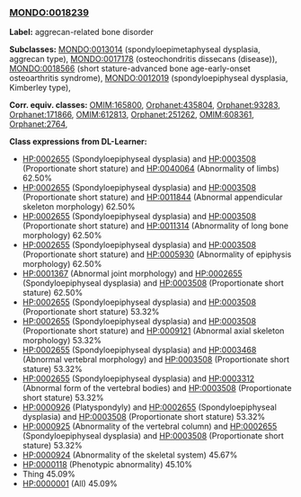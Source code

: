 
### [MONDO:0018239](http://purl.obolibrary.org/obo/MONDO_0018239)
**Label:** aggrecan-related bone disorder

**Subclasses:** [MONDO:0013014](http://purl.obolibrary.org/obo/MONDO_0013014) (spondyloepimetaphyseal dysplasia, aggrecan type), [MONDO:0017178](http://purl.obolibrary.org/obo/MONDO_0017178) (osteochondritis dissecans (disease)), [MONDO:0018566](http://purl.obolibrary.org/obo/MONDO_0018566) (short stature-advanced bone age-early-onset osteoarthritis syndrome), [MONDO:0012019](http://purl.obolibrary.org/obo/MONDO_0012019) (spondyloepiphyseal dysplasia, Kimberley type), 

**Corr. equiv. classes:** [OMIM:165800](http://purl.obolibrary.org/obo/OMIM_165800), [Orphanet:435804](http://www.orpha.net/ORDO/Orphanet_435804), [Orphanet:93283](http://www.orpha.net/ORDO/Orphanet_93283), [Orphanet:171866](http://www.orpha.net/ORDO/Orphanet_171866), [OMIM:612813](http://purl.obolibrary.org/obo/OMIM_612813), [Orphanet:251262](http://www.orpha.net/ORDO/Orphanet_251262), [OMIM:608361](http://purl.obolibrary.org/obo/OMIM_608361), [Orphanet:2764](http://www.orpha.net/ORDO/Orphanet_2764), 

**Class expressions from DL-Learner:**

- [HP:0002655](http://purl.obolibrary.org/obo/HP_0002655) (Spondyloepiphyseal dysplasia) and [HP:0003508](http://purl.obolibrary.org/obo/HP_0003508) (Proportionate short stature) and [HP:0040064](http://purl.obolibrary.org/obo/HP_0040064) (Abnormality of limbs) 62.50%
- [HP:0002655](http://purl.obolibrary.org/obo/HP_0002655) (Spondyloepiphyseal dysplasia) and [HP:0003508](http://purl.obolibrary.org/obo/HP_0003508) (Proportionate short stature) and [HP:0011844](http://purl.obolibrary.org/obo/HP_0011844) (Abnormal appendicular skeleton morphology) 62.50%
- [HP:0002655](http://purl.obolibrary.org/obo/HP_0002655) (Spondyloepiphyseal dysplasia) and [HP:0003508](http://purl.obolibrary.org/obo/HP_0003508) (Proportionate short stature) and [HP:0011314](http://purl.obolibrary.org/obo/HP_0011314) (Abnormality of long bone morphology) 62.50%
- [HP:0002655](http://purl.obolibrary.org/obo/HP_0002655) (Spondyloepiphyseal dysplasia) and [HP:0003508](http://purl.obolibrary.org/obo/HP_0003508) (Proportionate short stature) and [HP:0005930](http://purl.obolibrary.org/obo/HP_0005930) (Abnormality of epiphysis morphology) 62.50%
- [HP:0001367](http://purl.obolibrary.org/obo/HP_0001367) (Abnormal joint morphology) and [HP:0002655](http://purl.obolibrary.org/obo/HP_0002655) (Spondyloepiphyseal dysplasia) and [HP:0003508](http://purl.obolibrary.org/obo/HP_0003508) (Proportionate short stature) 62.50%
- [HP:0002655](http://purl.obolibrary.org/obo/HP_0002655) (Spondyloepiphyseal dysplasia) and [HP:0003508](http://purl.obolibrary.org/obo/HP_0003508) (Proportionate short stature) 53.32%
- [HP:0002655](http://purl.obolibrary.org/obo/HP_0002655) (Spondyloepiphyseal dysplasia) and [HP:0003508](http://purl.obolibrary.org/obo/HP_0003508) (Proportionate short stature) and [HP:0009121](http://purl.obolibrary.org/obo/HP_0009121) (Abnormal axial skeleton morphology) 53.32%
- [HP:0002655](http://purl.obolibrary.org/obo/HP_0002655) (Spondyloepiphyseal dysplasia) and [HP:0003468](http://purl.obolibrary.org/obo/HP_0003468) (Abnormal vertebral morphology) and [HP:0003508](http://purl.obolibrary.org/obo/HP_0003508) (Proportionate short stature) 53.32%
- [HP:0002655](http://purl.obolibrary.org/obo/HP_0002655) (Spondyloepiphyseal dysplasia) and [HP:0003312](http://purl.obolibrary.org/obo/HP_0003312) (Abnormal form of the vertebral bodies) and [HP:0003508](http://purl.obolibrary.org/obo/HP_0003508) (Proportionate short stature) 53.32%
- [HP:0000926](http://purl.obolibrary.org/obo/HP_0000926) (Platyspondyly) and [HP:0002655](http://purl.obolibrary.org/obo/HP_0002655) (Spondyloepiphyseal dysplasia) and [HP:0003508](http://purl.obolibrary.org/obo/HP_0003508) (Proportionate short stature) 53.32%
- [HP:0000925](http://purl.obolibrary.org/obo/HP_0000925) (Abnormality of the vertebral column) and [HP:0002655](http://purl.obolibrary.org/obo/HP_0002655) (Spondyloepiphyseal dysplasia) and [HP:0003508](http://purl.obolibrary.org/obo/HP_0003508) (Proportionate short stature) 53.32%
- [HP:0000924](http://purl.obolibrary.org/obo/HP_0000924) (Abnormality of the skeletal system) 45.67%
- [HP:0000118](http://purl.obolibrary.org/obo/HP_0000118) (Phenotypic abnormality) 45.10%
- Thing 45.09%
- [HP:0000001](http://purl.obolibrary.org/obo/HP_0000001) (All) 45.09%


